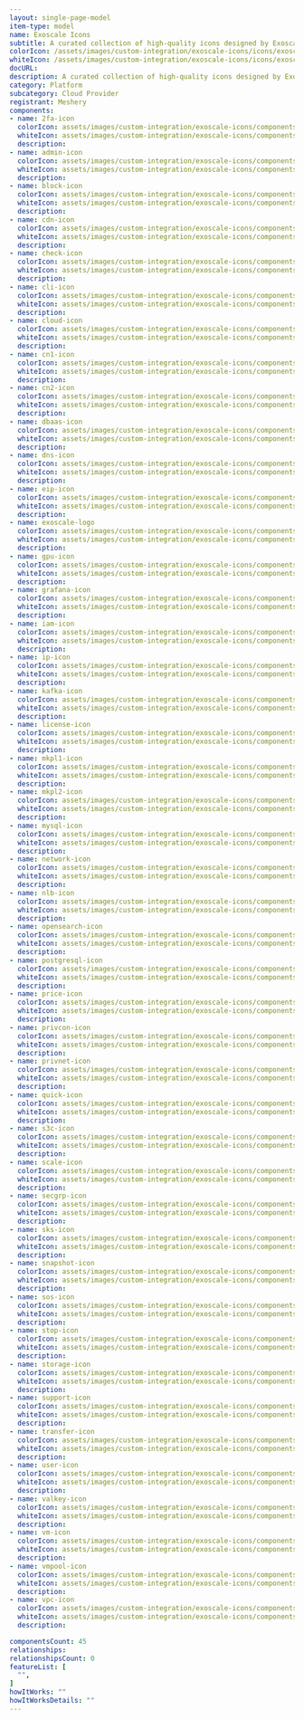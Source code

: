 ```yaml
---
layout: single-page-model
item-type: model
name: Exoscale Icons
subtitle: A curated collection of high-quality icons designed by Exoscale.
colorIcon: /assets/images/custom-integration/exoscale-icons/icons/exoscale-logo.svg
whiteIcon: /assets/images/custom-integration/exoscale-icons/icons/exoscale-logo.svg
docURL: 
description: A curated collection of high-quality icons designed by Exoscale.
category: Platform
subcategory: Cloud Provider
registrant: Meshery
components: 
- name: 2fa-icon
  colorIcon: assets/images/custom-integration/exoscale-icons/components/2fa-icon.svg
  whiteIcon: assets/images/custom-integration/exoscale-icons/components/2fa-icon.svg
  description: 
- name: admin-icon
  colorIcon: assets/images/custom-integration/exoscale-icons/components/admin-icon.svg
  whiteIcon: assets/images/custom-integration/exoscale-icons/components/admin-icon.svg
  description: 
- name: block-icon
  colorIcon: assets/images/custom-integration/exoscale-icons/components/block-icon.svg
  whiteIcon: assets/images/custom-integration/exoscale-icons/components/block-icon.svg
  description: 
- name: cdn-icon
  colorIcon: assets/images/custom-integration/exoscale-icons/components/cdn-icon.svg
  whiteIcon: assets/images/custom-integration/exoscale-icons/components/cdn-icon.svg
  description: 
- name: check-icon
  colorIcon: assets/images/custom-integration/exoscale-icons/components/check-icon.svg
  whiteIcon: assets/images/custom-integration/exoscale-icons/components/check-icon.svg
  description: 
- name: cli-icon
  colorIcon: assets/images/custom-integration/exoscale-icons/components/cli-icon.svg
  whiteIcon: assets/images/custom-integration/exoscale-icons/components/cli-icon.svg
  description: 
- name: cloud-icon
  colorIcon: assets/images/custom-integration/exoscale-icons/components/cloud-icon.svg
  whiteIcon: assets/images/custom-integration/exoscale-icons/components/cloud-icon.svg
  description: 
- name: cn1-icon
  colorIcon: assets/images/custom-integration/exoscale-icons/components/cn1-icon.svg
  whiteIcon: assets/images/custom-integration/exoscale-icons/components/cn1-icon.svg
  description: 
- name: cn2-icon
  colorIcon: assets/images/custom-integration/exoscale-icons/components/cn2-icon.svg
  whiteIcon: assets/images/custom-integration/exoscale-icons/components/cn2-icon.svg
  description: 
- name: dbaas-icon
  colorIcon: assets/images/custom-integration/exoscale-icons/components/dbaas-icon.svg
  whiteIcon: assets/images/custom-integration/exoscale-icons/components/dbaas-icon.svg
  description: 
- name: dns-icon
  colorIcon: assets/images/custom-integration/exoscale-icons/components/dns-icon.svg
  whiteIcon: assets/images/custom-integration/exoscale-icons/components/dns-icon.svg
  description: 
- name: eip-icon
  colorIcon: assets/images/custom-integration/exoscale-icons/components/eip-icon.svg
  whiteIcon: assets/images/custom-integration/exoscale-icons/components/eip-icon.svg
  description: 
- name: exoscale-logo
  colorIcon: assets/images/custom-integration/exoscale-icons/components/exoscale-logo.svg
  whiteIcon: assets/images/custom-integration/exoscale-icons/components/exoscale-logo.svg
  description: 
- name: gpu-icon
  colorIcon: assets/images/custom-integration/exoscale-icons/components/gpu-icon.svg
  whiteIcon: assets/images/custom-integration/exoscale-icons/components/gpu-icon.svg
  description: 
- name: grafana-icon
  colorIcon: assets/images/custom-integration/exoscale-icons/components/grafana-icon.svg
  whiteIcon: assets/images/custom-integration/exoscale-icons/components/grafana-icon.svg
  description: 
- name: iam-icon
  colorIcon: assets/images/custom-integration/exoscale-icons/components/iam-icon.svg
  whiteIcon: assets/images/custom-integration/exoscale-icons/components/iam-icon.svg
  description: 
- name: ip-icon
  colorIcon: assets/images/custom-integration/exoscale-icons/components/ip-icon.svg
  whiteIcon: assets/images/custom-integration/exoscale-icons/components/ip-icon.svg
  description: 
- name: kafka-icon
  colorIcon: assets/images/custom-integration/exoscale-icons/components/kafka-icon.svg
  whiteIcon: assets/images/custom-integration/exoscale-icons/components/kafka-icon.svg
  description: 
- name: license-icon
  colorIcon: assets/images/custom-integration/exoscale-icons/components/license-icon.svg
  whiteIcon: assets/images/custom-integration/exoscale-icons/components/license-icon.svg
  description: 
- name: mkpl1-icon
  colorIcon: assets/images/custom-integration/exoscale-icons/components/mkpl1-icon.svg
  whiteIcon: assets/images/custom-integration/exoscale-icons/components/mkpl1-icon.svg
  description: 
- name: mkpl2-icon
  colorIcon: assets/images/custom-integration/exoscale-icons/components/mkpl2-icon.svg
  whiteIcon: assets/images/custom-integration/exoscale-icons/components/mkpl2-icon.svg
  description: 
- name: mysql-icon
  colorIcon: assets/images/custom-integration/exoscale-icons/components/mysql-icon.svg
  whiteIcon: assets/images/custom-integration/exoscale-icons/components/mysql-icon.svg
  description: 
- name: network-icon
  colorIcon: assets/images/custom-integration/exoscale-icons/components/network-icon.svg
  whiteIcon: assets/images/custom-integration/exoscale-icons/components/network-icon.svg
  description: 
- name: nlb-icon
  colorIcon: assets/images/custom-integration/exoscale-icons/components/nlb-icon.svg
  whiteIcon: assets/images/custom-integration/exoscale-icons/components/nlb-icon.svg
  description: 
- name: opensearch-icon
  colorIcon: assets/images/custom-integration/exoscale-icons/components/opensearch-icon.svg
  whiteIcon: assets/images/custom-integration/exoscale-icons/components/opensearch-icon.svg
  description: 
- name: postgresql-icon
  colorIcon: assets/images/custom-integration/exoscale-icons/components/postgresql-icon.svg
  whiteIcon: assets/images/custom-integration/exoscale-icons/components/postgresql-icon.svg
  description: 
- name: price-icon
  colorIcon: assets/images/custom-integration/exoscale-icons/components/price-icon.svg
  whiteIcon: assets/images/custom-integration/exoscale-icons/components/price-icon.svg
  description: 
- name: privcon-icon
  colorIcon: assets/images/custom-integration/exoscale-icons/components/privcon-icon.svg
  whiteIcon: assets/images/custom-integration/exoscale-icons/components/privcon-icon.svg
  description: 
- name: privnet-icon
  colorIcon: assets/images/custom-integration/exoscale-icons/components/privnet-icon.svg
  whiteIcon: assets/images/custom-integration/exoscale-icons/components/privnet-icon.svg
  description: 
- name: quick-icon
  colorIcon: assets/images/custom-integration/exoscale-icons/components/quick-icon.svg
  whiteIcon: assets/images/custom-integration/exoscale-icons/components/quick-icon.svg
  description: 
- name: s3c-icon
  colorIcon: assets/images/custom-integration/exoscale-icons/components/s3c-icon.svg
  whiteIcon: assets/images/custom-integration/exoscale-icons/components/s3c-icon.svg
  description: 
- name: scale-icon
  colorIcon: assets/images/custom-integration/exoscale-icons/components/scale-icon.svg
  whiteIcon: assets/images/custom-integration/exoscale-icons/components/scale-icon.svg
  description: 
- name: secgrp-icon
  colorIcon: assets/images/custom-integration/exoscale-icons/components/secgrp-icon.svg
  whiteIcon: assets/images/custom-integration/exoscale-icons/components/secgrp-icon.svg
  description: 
- name: sks-icon
  colorIcon: assets/images/custom-integration/exoscale-icons/components/sks-icon.svg
  whiteIcon: assets/images/custom-integration/exoscale-icons/components/sks-icon.svg
  description: 
- name: snapshot-icon
  colorIcon: assets/images/custom-integration/exoscale-icons/components/snapshot-icon.svg
  whiteIcon: assets/images/custom-integration/exoscale-icons/components/snapshot-icon.svg
  description: 
- name: sos-icon
  colorIcon: assets/images/custom-integration/exoscale-icons/components/sos-icon.svg
  whiteIcon: assets/images/custom-integration/exoscale-icons/components/sos-icon.svg
  description: 
- name: stop-icon
  colorIcon: assets/images/custom-integration/exoscale-icons/components/stop-icon.svg
  whiteIcon: assets/images/custom-integration/exoscale-icons/components/stop-icon.svg
  description: 
- name: storage-icon
  colorIcon: assets/images/custom-integration/exoscale-icons/components/storage-icon.svg
  whiteIcon: assets/images/custom-integration/exoscale-icons/components/storage-icon.svg
  description: 
- name: support-icon
  colorIcon: assets/images/custom-integration/exoscale-icons/components/support-icon.svg
  whiteIcon: assets/images/custom-integration/exoscale-icons/components/support-icon.svg
  description: 
- name: transfer-icon
  colorIcon: assets/images/custom-integration/exoscale-icons/components/transfer-icon.svg
  whiteIcon: assets/images/custom-integration/exoscale-icons/components/transfer-icon.svg
  description: 
- name: user-icon
  colorIcon: assets/images/custom-integration/exoscale-icons/components/user-icon.svg
  whiteIcon: assets/images/custom-integration/exoscale-icons/components/user-icon.svg
  description: 
- name: valkey-icon
  colorIcon: assets/images/custom-integration/exoscale-icons/components/valkey-icon.svg
  whiteIcon: assets/images/custom-integration/exoscale-icons/components/valkey-icon.svg
  description: 
- name: vm-icon
  colorIcon: assets/images/custom-integration/exoscale-icons/components/vm-icon.svg
  whiteIcon: assets/images/custom-integration/exoscale-icons/components/vm-icon.svg
  description: 
- name: vmpool-icon
  colorIcon: assets/images/custom-integration/exoscale-icons/components/vmpool-icon.svg
  whiteIcon: assets/images/custom-integration/exoscale-icons/components/vmpool-icon.svg
  description: 
- name: vpc-icon
  colorIcon: assets/images/custom-integration/exoscale-icons/components/vpc-icon.svg
  whiteIcon: assets/images/custom-integration/exoscale-icons/components/vpc-icon.svg
  description: 

componentsCount: 45
relationships: 
relationshipsCount: 0
featureList: [
  "",
]
howItWorks: ""
howItWorksDetails: ""
---
```

